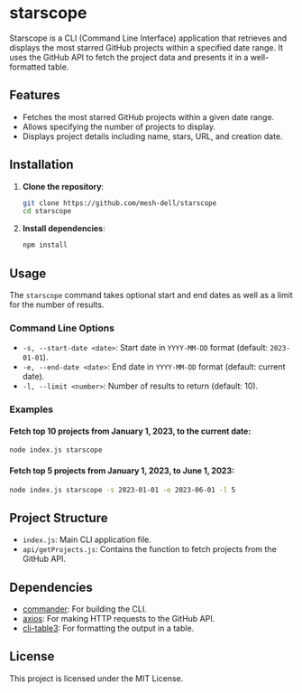# starscope

Starscope is a CLI (Command Line Interface) application that retrieves and displays the most starred GitHub projects within a specified date range. It uses the GitHub API to fetch the project data and presents it in a well-formatted table.

## Features

- Fetches the most starred GitHub projects within a given date range.
- Allows specifying the number of projects to display.
- Displays project details including name, stars, URL, and creation date.

## Installation

1. **Clone the repository**:
   ```bash
   git clone https://github.com/mesh-dell/starscope
   cd starscope
   ```

2. **Install dependencies**:
   ```bash
   npm install
   ```

## Usage

The `starscope` command takes optional start and end dates as well as a limit for the number of results.

### Command Line Options

- `-s, --start-date <date>`: Start date in `YYYY-MM-DD` format (default: `2023-01-01`).
- `-e, --end-date <date>`: End date in `YYYY-MM-DD` format (default: current date).
- `-l, --limit <number>`: Number of results to return (default: 10).

### Examples

#### Fetch top 10 projects from January 1, 2023, to the current date:

```bash
node index.js starscope
```

#### Fetch top 5 projects from January 1, 2023, to June 1, 2023:

```bash
node index.js starscope -s 2023-01-01 -e 2023-06-01 -l 5
```

## Project Structure

- `index.js`: Main CLI application file.
- `api/getProjects.js`: Contains the function to fetch projects from the GitHub API.

## Dependencies

- [commander](https://www.npmjs.com/package/commander): For building the CLI.
- [axios](https://www.npmjs.com/package/axios): For making HTTP requests to the GitHub API.
- [cli-table3](https://www.npmjs.com/package/cli-table3): For formatting the output in a table.

## License

This project is licensed under the MIT License.
```